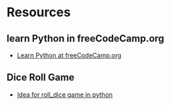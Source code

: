 
# Resources

## learn Python in freeCodeCamp.org
- [Learn Python at freeCodeCamp.org](https://youtu.be/rfscVS0vtbw?si=QX5xur-zsUVbES2l)

## Dice Roll Game
- [Idea for roll_dice game in python](https://www.youtube.com/watch?v=21FnnGKSRZo&t=1328s)

[def]: https://youtu.be/rfscVS0vtbw?si=QX5xur-zsUVbES2l